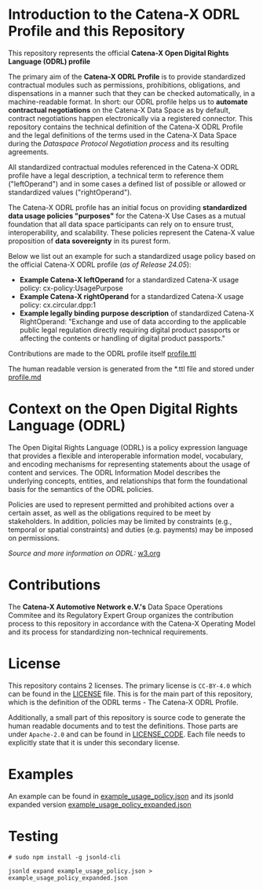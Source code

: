 
# Introduction to the Catena-X ODRL Profile and this Repository

This repository represents the official **Catena-X Open Digital Rights Language (ODRL) profile**

The primary aim of the **Catena-X ODRL Profile** is to provide standardized contractual modules such as permissions, prohibitions, obligations, and dispensations in a manner such that they can be checked automatically, in a machine-readable format. In short: our ODRL profile helps us to **automate contractual negotiations** on the Catena-X Data Space as by default, contract negotiations happen electronically via a registered connector. This repository contains the technical definition of the Catena-X ODRL Profile and the legal definitions of the terms used in the Catena-X Data Space during the *Dataspace Protocol Negotiation process* and its resulting agreements.

All standardized contractual modules referenced in the Catena-X ODRL profile have a legal description, a technical term to reference them ("leftOperand") and in some cases a defined list of possible or allowed or standardized values ("rightOperand").

The Catena-X ODRL profile has an initial focus on providing **standardized data usage policies "purposes"** for the Catena-X Use Cases as a mutual foundation that all data space participants can rely on to ensure trust, interoperability, and scalability. These policies represent the Catena-X value proposition of **data sovereignty** in its purest form.

Below we list out an example for such a standardized usage policy based on the official Catena-X ODRL profile (*as of Release 24.05*):

- **Example Catena-X leftOperand** for a standardized Catena-X usage policy: cx-policy:UsagePurpose
- **Example Catena-X rightOperand** for a standardized Catena-X usage policy: cx.circular.dpp:1
- **Example legally binding purpose description** of standardized Catena-X RightOperand: "Exchange and use of data according to the applicable public legal regulation directly requiring digital product passports or affecting the contents or handling of digital product passports."

Contributions are made to the ODRL profile itself [profile.ttl](./profile.ttl)

The human readable version is generated from the *.ttl file and stored under [profile.md](./profile.md)

# Context on the Open Digital Rights Language (ODRL)

The Open Digital Rights Language (ODRL) is a policy expression language that provides a flexible and interoperable information model, vocabulary, and encoding mechanisms for representing statements about the usage of content and services. The ODRL Information Model describes the underlying concepts, entities, and relationships that form the foundational basis for the semantics of the ODRL policies.

Policies are used to represent permitted and prohibited actions over a certain asset, as well as the obligations required to be meet by stakeholders. In addition, policies may be limited by constraints (e.g., temporal or spatial constraints) and duties (e.g. payments) may be imposed on permissions.

*Source and more information on ODRL:* [w3.org](https://www.w3.org/TR/odrl-model/)

# Contributions

The **Catena-X Automotive Network e.V.'s** Data Space Operations Commitee and its Regulatory Expert Group organizes the contribution process to this repository in accordance with the Catena-X Operating Model and its process for standardizing non-technical requirements.

# License

This repository contains 2 licenses. The primary license is `CC-BY-4.0` which can be found in the [LICENSE](./LICENSE) file. This is for the main part of this repository, which is the definition of the ODRL terms - The Catena-X ODRL Profile.

Additionally, a small part of this repository is source code to generate the human readable documents and to test the definitions. Those parts are under `Apache-2.0` and can be found in [LICENSE_CODE](./LICENSE_CODE). Each file needs to explicitly state that it is under this secondary license.

# Examples

An example can be found in [example_usage_policy.json](./example_usage_policy.json) and its jsonld expanded version [example_usage_policy_expanded.json](./example_usage_policy_expanded.json)

# Testing

```
# sudo npm install -g jsonld-cli

jsonld expand example_usage_policy.json > example_usage_policy_expanded.json
```
